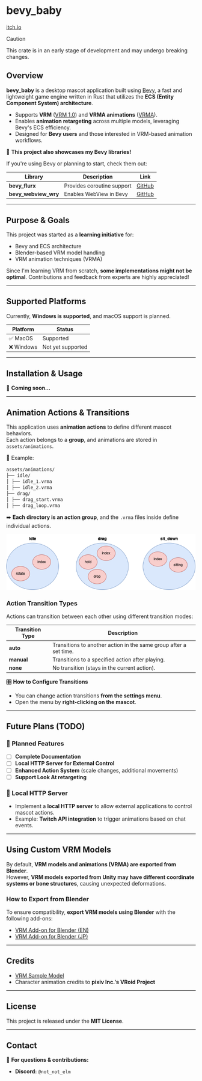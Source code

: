 # bevy_baby

[itch.io](https://notelm.itch.io/bevy-baby)

> [!CAUTION]
> This crate is in an early stage of development and may undergo breaking changes.

## **Overview**

**bevy_baby** is a desktop mascot application built using [Bevy](https://github.com/bevyengine/bevy), a fast and
lightweight game engine written in Rust that utilizes the **ECS (Entity Component System) architecture**.

- Supports **VRM** ([VRM 1.0](https://vrm.dev/en/vrm1/)) and **VRMA animations** ([VRMA](https://vrm.dev/en/vrma/)).
- Enables **animation retargeting** across multiple models, leveraging Bevy's ECS efficiency.
- Designed for **Bevy users** and those interested in VRM-based animation workflows.

🚀 **This project also showcases my Bevy libraries!**

If you're using Bevy or planning to start, check them out:

| Library              | Description                | Link                                                       |
|----------------------|----------------------------|------------------------------------------------------------|
| **bevy_flurx**       | Provides coroutine support | [GitHub](https://github.com/not-elm/bevy_flurx)            | 
| **bevy_webview_wry** | Enables WebView in Bevy    | [GitHub](https://github.com/not-elm/bevy_webview_projects) |

---

## **Purpose & Goals**

This project was started as a **learning initiative** for:

- Bevy and ECS architecture
- Blender-based VRM model handling
- VRM animation techniques (VRMA)

Since I'm learning VRM from scratch, **some implementations might not be optimal**. Contributions and feedback from
experts are highly appreciated!

---

## **Supported Platforms**

Currently, **Windows is supported**, and macOS support is planned.

| Platform  | Status            |
|-----------|-------------------|
| ✅ MacOS   | Supported         |
| ❌ Windows | Not yet supported |

---

## **Installation & Usage**

🚧 **Coming soon...**

---

## **Animation Actions & Transitions**

This application uses **animation actions** to define different mascot behaviors.  
Each action belongs to a **group**, and animations are stored in `assets/animations`.

📂 Example:

```
assets/animations/
├── idle/
│ ├── idle_1.vrma
│ ├── idle_2.vrma
├── drag/
│ ├── drag_start.vrma
│ ├── drag_loop.vrma
```

➡️ **Each directory is an action group**, and the `.vrma` files inside define individual actions.

![action_group](./docs/action_group.drawio.png)

### **Action Transition Types**

Actions can transition between each other using different transition modes:

| Transition Type | Description                                                       |
|-----------------|-------------------------------------------------------------------|
| **auto**        | Transitions to another action in the same group after a set time. |
| **manual**      | Transitions to a specified action after playing.                  |
| **none**        | No transition (stays in the current action).                      |

🎛️ **How to Configure Transitions**

- You can change action transitions **from the settings menu**.
- Open the menu by **right-clicking on the mascot**.

---

## **Future Plans (TODO)**

### **📌 Planned Features**

- [ ] **Complete Documentation**
- [ ] **Local HTTP Server for External Control**
- [ ] **Enhanced Action System** (scale changes, additional movements)
- [ ] **Support Look At retargeting**

### **📡 Local HTTP Server**

- Implement a **local HTTP server** to allow external applications to control mascot actions.
- Example: **Twitch API integration** to trigger animations based on chat events.

---

## **Using Custom VRM Models**

By default, **VRM models and animations (VRMA) are exported from Blender**.  
However, **VRM models exported from Unity may have different coordinate systems or bone structures**, causing unexpected
deformations.

### **How to Export from Blender**

To ensure compatibility, **export VRM models using Blender** with the following add-ons:

- [VRM Add-on for Blender (EN)](https://vrm-addon-for-blender.info/en/)
- [VRM Add-on for Blender (JP)](https://vrm-addon-for-blender.info/jp/)

---

## **Credits**

- [VRM Sample Model](https://vroid.pixiv.help/hc/ja/articles/4402394424089-AvatarSample-A-Z)
- Character animation credits to **pixiv Inc.'s VRoid Project**

---

## **License**

This project is released under the **MIT License**.

---

## **Contact**

📢 **For questions & contributions:**

- **Discord:** `@not_not_elm`